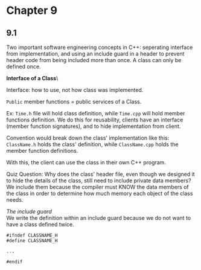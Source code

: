 # Chapter 9

## 9.1

Two important software engineering concepts in C++: seperating interface from implementation, and using an include guard in a header to prevent header code from being included more than once. A class can only be defined once.

**Interface of a Class**\

Interface: how to use, not how class was implemented.

`Public` member functions = public services of a Class.

Ex: `Time.h` file will hold class definition, while `Time.cpp` will hold member functions definition. We do this for reusability, clients have an interface (member function signatures), and to hide implementation from client.

Convention would break down the class' implementation like this:
`ClassName.h` holds the class' definition, while `ClassName.cpp` holds the member function definitions.

With this, the client can use the class in their own C++ program.

Quiz Question: Why does the class' header file, even though we designed it to hide the details of the class, still need to include private data members? We include them because the compiler must KNOW the data members of the class in order to determine how much memory each object of the class needs.

*The include guard*\
We write the definition within an include guard because we do not want to have a class defined twice.

```
#ifndef CLASSNAME_H
#define CLASSNAME_H

...

#endif

```

